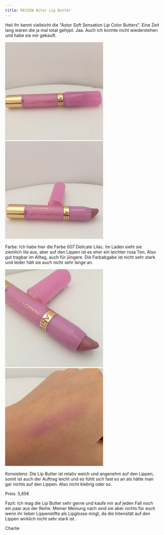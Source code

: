 ```yaml
---
title: REVIEW Astor Lip Butter
---
```

Heii
Ihr kennt vielleicht die "Astor Soft Sensation Lip Color Butters". Eine Zeit lang waren die ja mal total gehypt. Jaa. Auch ich konnte nicht wiederstehen und habe sie mir gekauft.

<div class="collage-1-2">
  <img src="/assets/images/AstorLipButter/1.JPG">
  <img src="/assets/images/AstorLipButter/2.JPG">
</div>

Farbe: Ich habe hier die Farbe 007 Delicate Lilac. Im Laden sieht sie ziemlich lila aus, aber auf den Lippen ist es eher ein leichter rosa Ton. Also gut tragbar im Alltag, auch für jüngere. Die Farbabgabe ist nicht sehr stark und leider hält sie auch nicht sehr lange an.

<div class="collage-1-2">
  <img src="/assets/images/AstorLipButter/3.JPG">
  <img src="/assets/images/AstorLipButter/4.JPG">
</div>

Konsistenz: Die Lip Butter ist relativ weich und angenehm auf den Lippen, somit ist auch der Auftrag leicht und es fühlt sich fast so an als hätte man gar nichts auf den Lippen. Also nicht klebrig oder so.

Preis: 5,85€

Fazit: Ich mag die Lip Butter sehr gerne und kaufe mir auf jeden Fall noch ein paar aus der Reihe. Meiner Meinung nach sind sie aber nichts für euch wenn ihr lieber Lippenstifte als Lipglosse mögt, da die Intensität auf den Lippen wirklich nicht sehr stark ist.

<i class="icons8-like-2"></i> <i class="icons8-like-2"></i> <i class="icons8-like-2"></i> <i class="icons8-like-2"></i> <i class="icons8-like-2"></i>

Charlie <i class="icons8-like"></i>
